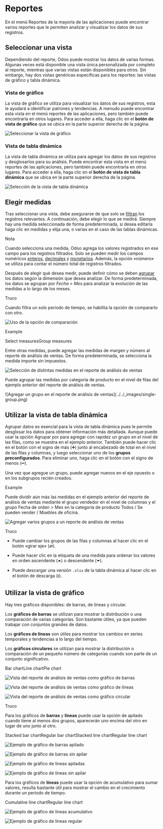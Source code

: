 # Reportes

En el menú Reportes de la mayoría de las aplicaciones puede encontrar varios
reportes que le permiten analizar y visualizar los datos de sus registros.

## Seleccionar una vista

Dependiendo del reporte, Odoo puede mostrar los datos de varias formas.
Algunas veces está disponible una vista única personalizada por completo al
reporte, mientras que varias vistas están disponibles para otros. Sin embargo,
hay dos vistas genéricas específicas para los reportes: las vistas de gráfico
y tabla dinámica.

### Vista de gráfico

La vista de gráfico se utiliza para visualizar los datos de sus registros,
esta le ayudará a identificar patrones y tendencias. A menudo puede encontrar
esta vista en el menú reportes de las aplicaciones, pero también puede
encontrarla en otros lugares. Para acceder a ella, haga clic en el **botón de
vista de gráfico** que se ubica en la parte superior derecha de la página.

![Seleccionar la vista de gráfico](../../_images/graph-button.png)

### Vista de tabla dinámica

La vista de tabla dinámica se utiliza para agregar los datos de sus registros
y desglosarlos para su análisis. Puede encontrar esta vista en el menú
reportes de las aplicaciones, pero también puede encontrarla en otros lugares.
Para acceder a ella, haga clic en el **botón de vista de tabla dinámica** que
se ubica en la parte superior derecha de la página.

![Selección de la vista de tabla dinámica](../../_images/pivot-button.png)

## Elegir medidas

Tras seleccionar una vista, debe asegurarse de que solo se
[filtran](search.html) los registros relevantes. A continuación, debe elegir
lo que se medirá. Siempre hay una medida seleccionada de forma predeterminada,
si desea editarla haga clic en medidas y elija una, o varias en el caso de las
tablas dinámicas.

Nota

Cuando selecciona una medida, Odoo agrega los valores registrados en ese campo
para los registros filtrados. Solo se pueden medir los campos numéricos
[enteros](../studio/fields.html#studio-fields-simple-fields-integer),
[decimales](../studio/fields.html#studio-fields-simple-fields-decimal) y
[monetarios](../studio/fields.html#studio-fields-simple-fields-monetary).
Además, la opción «número» se utiliza para contar el número total de registros
filtrados.

Después de elegir qué desea medir, puede definir cómo se deben
[agrupar](search.html#search-group) los datos según la dimensión que desea
analizar. De forma predeterminada, los datos se agrupan por _Fecha > Mes_ para
analizar la evolución de las medidas a lo largo de los meses.

Truco

Cuando filtra un solo periodo de tiempo, se habilita la opción de compararlo
con otro.

![Uso de la opción de comparación](../../_images/comparison.png)

Example

Select measuresGroup measures

Entre otras medidas, puede agregar las medidas de margen y número al reporte
de análisis de ventas. De forma predeterminada, se selecciona la medida
importe sin impuestos.

![Selección de distintas medidas en el reporte de análisis de
ventas](../../_images/measures.png)

Puede agrupar las medidas por categoría de producto en el nivel de filas del
ejemplo anterior del reporte de análisis de ventas.

![Agregar un grupo en el reporte de análisis de ventas](../../_images/single-
group.png)

## Utilizar la vista de tabla dinámica

Agrupar datos es esencial para la vista de tabla dinámica pues le permite
desglosar los datos para obtener información más detallada. Aunque puede usar
la opción Agrupar por para agregar con rapidez un grupo en el nivel de las
filas, como se muestra en el ejemplo anterior. También puede hacer clic en el
botón con el signo de más (➕) junto al encabezado de total en el nivel de las
filas _y_ columnas, y luego seleccionar uno de los **grupos preconfigurados**.
Para eliminar uno, haga clic en el botón con el signo de menos (➖).

Una vez que agregue un grupo, puede agregar nuevos en el eje opuesto o en los
subgrupos recién creados.

Example

Puede dividir aún más las medidas en el ejemplo anterior del reporte de
análisis de ventas mediante el grupo vendedor en el nivel de columnas y el
grupo Fecha de orden > Mes en la categoría de producto Todos / Se pueden
vender / Muebles de oficina.

![Agregar varios grupos a un reporte de análisis de
ventas](../../_images/multiple-groups.png)

Truco

  * Puede cambiar los grupos de las filas y columnas al hacer clic en el botón «girar eje» (⇄).

  * Puede hacer clic en la etiqueta de una medida para ordenar los valores en orden ascendente (⏶) o descendente (⏷).

  * Puede descargar una versión `.xlsx` de la tabla dinámica al hacer clic en el botón de descarga (⭳).

## Utilizar la vista de gráfico

Hay tres gráficos disponibles: de barras, de líneas y circular.

Los **gráficos de barras** se utilizan para mostrar la distribución o una
comparación de varias categorías. Son bastante útiles, ya que pueden trabajar
con conjuntos grandes de datos.

Los **gráficos de líneas** son útiles para mostrar los cambios en series
temporales y tendencias a lo largo del tiempo.

Los **gráficos circulares** se utilizan para mostrar la distribución o
comparación de un pequeño número de categorías cuando son parte de un conjunto
significativo.

Bar chartLine chartPie chart

![Vista del reporte de análisis de ventas como gráfico de
barras](../../_images/bar.png)

![Vista del reporte de análisis de ventas como gráfico de
líneas](../../_images/line.png)

![Vista del reporte de análisis de ventas como gráfico
circular](../../_images/pie.png)

Truco

Para los gráficos de **barras** y **líneas** puede usar la opción de apilado
cuando tiene al menos dos grupos, aparecerán uno encima del otro en lugar de
uno junto al otro.

Stacked bar chartRegular bar chartStacked line chartRegular line chart

![Ejemplo de gráfico de barras apilado](../../_images/stacked-bar.png)

![Ejemplo de gráfico de barras sin apilar](../../_images/non-stacked-bar.png)

![Ejemplo de gráfico de líneas apiladas](../../_images/stacked-line.png)

![Ejemplo de gráfico de líneas sin apilar](../../_images/non-stacked-line.png)

Para los gráficos de **líneas** puede usar la opción de acumulativo para sumar
valores, resulta bastante útil para mostrar el cambio en el crecimiento
durante un período de tiempo.

Cumulative line chartRegular line chart

![Ejemplo de gráfico de líneas acumulativo](../../_images/cumulative.png)

![Ejemplo de gráfico de líneas regular](../../_images/non-cumulative.png)

